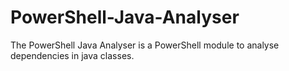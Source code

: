 # PowerShell-Java-Analyser
The PowerShell Java Analyser is a PowerShell module to analyse dependencies in java classes.
